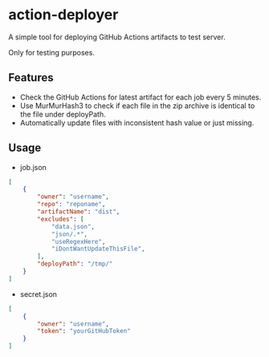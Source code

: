 # action-deployer

A simple tool for deploying GitHub Actions artifacts to test server.

Only for testing purposes.

## Features

- Check the GitHub Actions for latest artifact for each job every 5 minutes.
- Use MurMurHash3 to check if each file in the zip archive is identical to the file under deployPath.
- Automatically update files with inconsistent hash value or just missing.

## Usage

- job.json

```json
[
    {
        "owner": "username",
        "repo": "reponame",
        "artifactName": "dist",
        "excludes": [
            "data.json",
            "json/.*",
            "useRegexHere",
            "iDontWantUpdateThisFile",
        ],
        "deployPath": "/tmp/"
    }
]
```

- secret.json

```json
[
    {
        "owner": "username",
        "token": "yourGitHubToken"
    }
]
```


